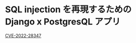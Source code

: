 # SQL injection を再現するための Django x PostgresQL アプリ

[CVE-2022-28347](https://github.com/advisories/GHSA-w24h-v9qh-8gxj)

